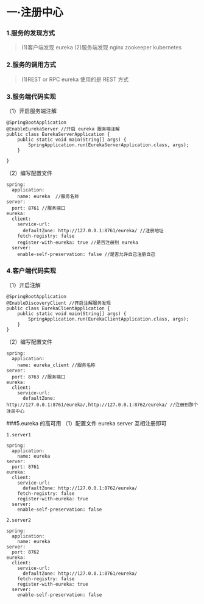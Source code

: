 # 一·注册中心
### 1.服务的发现方式
> (1)客户端发现 eureka
  (2)服务端发现 nginx zookeeper kubernetes

### 2.服务的调用方式
> (1)REST or RPC eureka 使用的是 REST 方式

### 3.服务端代码实现

（1）开启服务端注解
```
@SpringBootApplication
@EnableEurekaServer //开启 eureka 服务端注解
public class EurekaServerApplication {
    public static void main(String[] args) {
        SpringApplication.run(EurekaServerApplication.class, args);
    }

}
```
 （2）编写配置文件
```
spring:
  application:
    name: eureka  //服务名称
server:
  port: 8761 //服务端口
eureka:
  client:
    service-url:
      defaultZone: http://127.0.0.1:8761/eureka/ //注册地址
    fetch-registry: false 
    register-with-eureka: true //是否注册到 eureka
  server:
    enable-self-preservation: false //是否允许自己注册自己
```
### 4.客户端代码实现
（1）开启注解
```
@SpringBootApplication
@EnableDiscoveryClient //开启注解服务发现
public class EurekaClientApplication {
    public static void main(String[] args) {
        SpringApplication.run(EurekaClientApplication.class, args);
    }
}
```
（2）编写配置文件
```
spring:
  application:
    name: eureka_client //服务名称
server:
  port: 8763 //服务端口
eureka:
  client:
    service-url:
      defaultZone: http://127.0.0.1:8761/eureka/,http://127.0.0.1:8762/eureka/ //注册到那个注册中心
```
###5.eureka 的高可用
（1）配置文件 eureka server 互相注册即可
```
1.server1

spring:
  application:
    name: eureka
server:
  port: 8761
eureka:
  client:
    service-url:
      defaultZone: http://127.0.0.1:8762/eureka/
    fetch-registry: false
    register-with-eureka: true
  server:
    enable-self-preservation: false
    
2.server2

spring:
  application:
    name: eureka
server:
  port: 8762
eureka:
  client:
    service-url:
      defaultZone: http://127.0.0.1:8761/eureka/
    fetch-registry: false
    register-with-eureka: true
  server:
    enable-self-preservation: false
```
